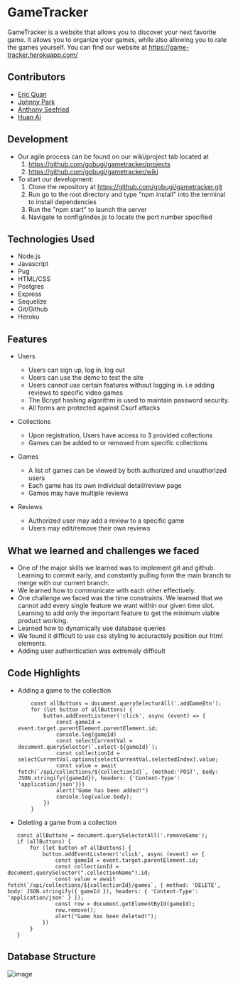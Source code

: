 # GameTracker

GameTracker is a website that allows you to discover your next favorite game. It allows you to organize your games, while also allowing you to rate the games yourself. You can find our website at https://game-tracker.herokuapp.com/

## Contributors
* [Eric Quan](https://www.google.com)
* [Johnny Park](https://github.com/gobugi)
* [Anthony Seefried](https://github.com/goldeneye5671)
* [Huan Ai](https://github.com/Huan4Ai)


## Development
* Our agile process can be found on our wiki/project tab located at
    1. https://github.com/gobugi/gametracker/projects
    2. https://github.com/gobugi/gametracker/wiki
* To start our development:
    1. Clone the repository at https://github.com/gobugi/gametracker.git
    2. Run go to the root directory and type "npm install" into the terminal to install dependencies
    3. Run the "npm start" to launch the server
    4. Navigate to config/index.js to locate the port number specified

## Technologies Used
* Node.js
* Javascript
* Pug
* HTML/CSS
* Postgres
* Express
* Sequelize
* Git/Github
* Heroku

## Features
* Users
    * Users can sign up, log in, log out
    * Users can use the demo to test the site
    * Users cannot use certain features without logging in. i.e adding reviews to specific video games
    * The Bcrypt hashing algorithm is used to maintain password security.
    * All forms are protected against Csurf attacks


* Collections
    * Upon registration, Users have access to 3 provided collections
    * Games can be added to or removed from specific collections

* Games
    * A list of games can be viewed by both authorized and unauthorized users
    * Each game has its own individual detail/review page
    * Games may have multiple reviews

* Reviews
    * Authorized user may add a review to a specific game
    * Users may edit/remove their own reviews

## What we learned and challenges we faced
* One of the major skills we learned was to implement git and github. Learning to commit early, and constantly pulling form the main branch to merge with our current branch.
* We learned how to communicate with each other effectively.
* One challenge we faced was the time constraints. We learned that we cannot add every single feature we want within our given time slot. Learning to add only the important feature to get the minimum viable product working.
* Learned how to dynamically use database queries
* We found it difficult to use css styling to accuractely position our html elements.
* Adding user authentication was extremely difficult

## Code Highlights
* Adding a game to the collection
    ```
        const allButtons = document.querySelectorAll('.addGameBtn');
        for (let button of allButtons) {
            button.addEventListener('click', async (event) => {
                const gameId = event.target.parentElement.parentElement.id;
                console.log(gameId)
                const selectCurrentVal = document.querySelector(`.select-${gameId}`);
                const collectionId = selectCurrentVal.options[selectCurrentVal.selectedIndex].value;
                const value = await fetch(`/api/collections/${collectionId}`, {method:'POST', body: JSON.stringify({gameId}), headers: {'Content-Type': 'application/json'}})
                alert("Game has been added!")
                console.log(value.body);
            })
        }
    ```
* Deleting a game from a collection
 ```
    const allButtons = document.querySelectorAll('.removeGame');
    if (allButtons) {
        for (let button of allButtons) {
            button.addEventListener('click', async (event) => {
                const gameId = event.target.parentElement.id;
                const collectionId = document.querySelector(".collectionName").id;
                const value = await fetch(`/api/collections/${collectionId}/games`, { method: 'DELETE', body: JSON.stringify({ gameId }), headers: { 'Content-Type': 'application/json' } });
                const row = document.getElementById(gameId);
                row.remove();
                alert("Game has been deleted!");
            })
        }
    }
```

## Database Structure
![image](https://user-images.githubusercontent.com/76127850/131228440-cc5b362f-327c-4c05-acc4-5df784769fd3.png)
